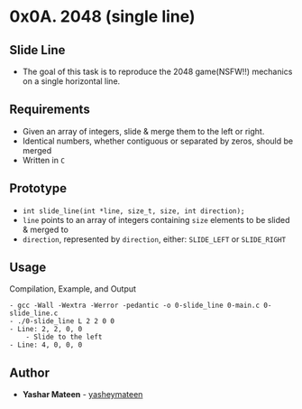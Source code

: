 # 0x0A. 2048 (single line)

## Slide Line
* The goal of this task is to reproduce the 2048 game(NSFW!!) mechanics on a single horizontal line.

## Requirements
* Given an array of integers, slide & merge them to the left or right.
* Identical numbers, whether contiguous or separated by zeros, should be merged
* Written in `C`

## Prototype
* `int slide_line(int *line, size_t, size, int direction);`
* `line` points to an array of integers containing `size` elements to be slided & merged to
* `direction`, represented by `direction`, either: `SLIDE_LEFT` or `SLIDE_RIGHT`

## Usage
Compilation, Example, and Output

	- gcc -Wall -Wextra -Werror -pedantic -o 0-slide_line 0-main.c 0-slide_line.c
	- ./0-slide_line L 2 2 0 0
	- Line: 2, 2, 0, 0
        - Slide to the left
	- Line: 4, 0, 0, 0

## Author
* **Yashar Mateen** - [yasheymateen](https://www.github.com/yasheymateen)
